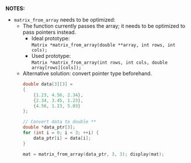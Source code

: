 **NOTES:**
- `matrix_from_array` needs to be optimized:
  - The function currently passes the array; it needs to be optimized to pass pointers instead.
    - Ideal prototype:  
      `Matrix *matrix_from_array(double **array, int rows, int cols);`
    - Used prototype:  
      `Matrix *matrix_from_array(int rows, int cols, double array[rows][cols]);`
  - Alternative solution: convert pointer type beforehand.
    ```c
    double data[3][3] = 
    {
        {1.23, 4.56, 2.34},
        {2.34, 3.45, 1.23},
        {4.56, 1.23, 5.03}
    };

    // Convert data to double **
    double *data_ptr[3];
    for (int i = 0; i < 3; ++i) {
        data_ptr[i] = data[i];
    }               

    mat = matrix_from_array(data_ptr, 3, 3); display(mat);  
    ```


